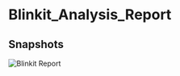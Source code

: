 # Blinkit_Analysis_Report

## Snapshots

![Blinkit Report](https://github.com/user-attachments/assets/7f63c3e1-07c5-4fa2-ba02-4a732c0dc7d1)

